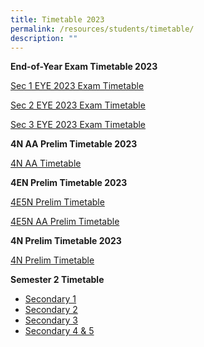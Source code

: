 ```yaml
---
title: Timetable 2023
permalink: /resources/students/timetable/
description: ""
---
```

**End-of-Year Exam Timetable 2023**

[Sec 1 EYE 2023 Exam Timetable](/files/Timetable/sec1eye23.pdf)

[Sec 2 EYE 2023 Exam Timetable](/files/Timetable/sec2eye23.pdf)

[Sec 3 EYE 2023 Exam Timetable](/files/Timetable/sec3eye23a.pdf)


**4N AA Prelim Timetable 2023**

[4N AA Timetable](/files/Timetable/4naaprelims%20tt2023e.pdf)

**4EN Prelim Timetable 2023**

[4E5N Prelim Timetable](/files/Timetable/4e5nprelims%20tt2023c.pdf)

[4E5N AA Prelim Timetable](/files/Timetable/4e5naaprelimstt2023.pdf)



**4N Prelim Timetable 2023**

[4N Prelim Timetable](/files/Timetable/4nprelimstt2023a.pdf)



**Semester 2 Timetable**
* [Secondary 1](/files/Timetable/secondary%201s2.pdf)
* [Secondary 2](/files/Timetable/secondary%202s2.pdf)
* [Secondary 3](/files/Timetable/secondary%203s2.pdf)
* [Secondary 4 & 5](/files/Timetable/secondary%204s2.pdf)